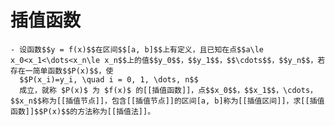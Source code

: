 # 插值函数
	- 设函数$$y = f(x)$$在区间$$[a, b]$$上有定义，且已知在点$$a\le x_0<x_1<\dots<x_n\le x_n$$上的值$$y_0$$，$$y_1$$，$$\cdots$$，$$y_n$$，若存在一简单函数$$P(x)$$，使
	  $$P(x_i)=y_i, \quad i = 0, 1, \dots, n$$
	  成立，就称 $P(x)$ 为 $f(x)$ 的[[插值函数]]，点$$x_0$$，$$x_1$$，\cdots，$$x_n$$称为[[插值节点]]，包含[[插值节点]]的区间[a, b]称为[[插值区间]]，求[[插值函数]]$$P(x)$$的方法称为[[插值法]]。